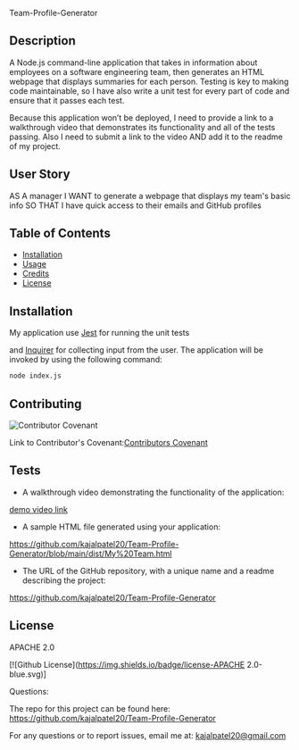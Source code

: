  Team-Profile-Generator

 ## Description 

A Node.js command-line application that takes in information about employees on a software engineering team, then generates an HTML webpage that displays summaries for each person. Testing is key to making code maintainable, so I have also write a unit test for every part of code and ensure that it passes each test.

Because this application won’t be deployed, I need to provide a link to a walkthrough video that demonstrates its functionality and all of the tests passing. Also I need to submit a link to the video AND add it to the readme of my project.

## User Story

AS A manager
I WANT to generate a webpage that displays my team's basic info
SO THAT I have quick access to their emails and GitHub profiles

## Table of Contents

* [Installation](#installation)
* [Usage](#usage)
* [Credits](#credits)
* [License](#license)

## Installation

My application use [Jest](https://www.npmjs.com/package/jest) for running the unit tests 

and [Inquirer](https://www.npmjs.com/package/inquirer) for collecting input from the user. The application will be invoked by using the following command:

```bash
node index.js
```

## Contributing
 ![Contributor Covenant](https://img.shields.io/badge/Contributor%20Covenant-2.0-4baaaa.svg)

 Link to Contributor's Covenant:[Contributors Covenant](https://www.contributor-covenant.org/version/2/0/code_of_conduct/) 

## Tests

 * A walkthrough video demonstrating the functionality of the application:

[demo video link](https://drive.google.com/file/d/1Z6K4ohlCUq7-X9rj6sCrq7Gn0kGzIilj/view?usp=sharing)

* A sample HTML file generated using your application:

https://github.com/kajalpatel20/Team-Profile-Generator/blob/main/dist/My%20Team.html

* The URL of the GitHub repository, with a unique name and a readme describing the project:

https://github.com/kajalpatel20/Team-Profile-Generator

## License
 APACHE 2.0
 
  [![Github License](https://img.shields.io/badge/license-APACHE 2.0-blue.svg)]

Questions:

The repo for this project can be found here: https://github.com/kajalpatel20/Team-Profile-Generator

For any questions or to report issues, email me at: kajalpatel20@gmail.com